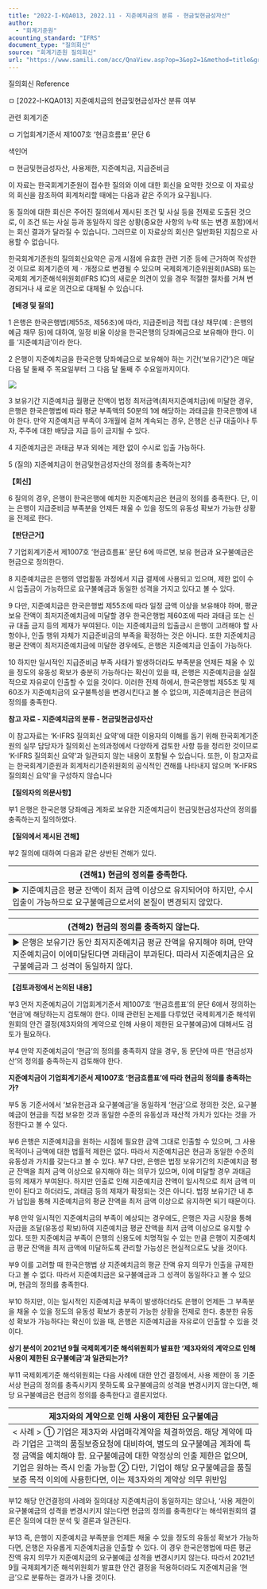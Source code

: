 ```yaml
---
title: "2022-I-KQA013, 2022.11 - 지준예치금의 분류 - 현금및현금성자산"
author:
  - "회계기준원"
acounting_standard: "IFRS"
document_type: "질의회신"
source: "회계기준원 질의회신"
url: "https://www.samili.com/acc/QnaView.asp?op=3&op2=1&method=title&group=2122-15;1&orgcode=0&searchword=&page=3&code=2022%2DI%2DKQA013%3A20221128"
---
```

질의회신 Reference

ㅁ \[2022-I-KQA013\] 지준예치금의 현금및현금성자산 분류 여부

관련 회계기준

ㅁ 기업회계기준서 제1007호 ‘현금흐름표’ 문단 6

색인어

ㅁ 현금및현금성자산, 사용제한, 지준예치금, 지급준비금

  

이 자료는 한국회계기준원이 접수한 질의와 이에 대한 회신을 요약한 것으로 이 자료상의 회신을 참조하여 회계처리할 때에는 다음과 같은 주의가 요구됩니다.

동 질의에 대한 회신은 주어진 질의에서 제시된 조건 및 사실 등을 전제로 도출된 것으로, 이 조건 또는 사실 등과 동일하지 않은 상황(중요한 사항의 누락 또는 변경 포함)에서는 회신 결과가 달라질 수 있습니다. 그러므로 이 자료상의 회신은 일반화된 지침으로 사용할 수 없습니다.

한국회계기준원의 질의회신요약은 공개 시점에 유효한 관련 기준 등에 근거하여 작성한 것 이므로 회계기준의 제ㆍ개정으로 변경될 수 있으며 국제회계기준위원회(IASB) 또는 국제회 계기준해석위원회(IFRS IC)의 새로운 의견이 있을 경우 적절한 절차를 거쳐 변경되거나 새 로운 의견으로 대체될 수 있습니다.

  
  

**【배경 및 질의】**

  

1 은행은 한국은행법(제55조, 제56조)에 따라, 지급준비금 적립 대상 채무(예 : 은행의 예금 채무 등)에 대하여, 일정 비율 이상을 한국은행의 당좌예금으로 보유해야 한다. 이를 ‘지준예치금’이라 한다.

  

2 은행이 지준예치금을 한국은행 당좌예금으로 보유해야 하는 기간(‘보유기간’)은 매달 다음 달 둘째 주 목요일부터 그 다음 달 둘째 주 수요일까지이다.

  

![](https://www.samili.com/mImage/etc/organ/2022/2122-15-15.gif)

  

3 보유기간 지준예치금 월평균 잔액이 법정 최저금액(최저지준예치금)에 미달한 경우, 은행은 한국은행법에 따라 평균 부족액의 50분의 1에 해당하는 과태금을 한국은행에 내야 한다. 만약 지준예치금 부족이 3개월에 걸쳐 계속되는 경우, 은행은 신규 대출이나 투자, 주주에 대한 배당금 지급 등이 금지될 수 있다.

  

4 지준예치금은 과태금 부과 외에는 제한 없이 수시로 입출 가능하다.

  

5 (질의) 지준예치금이 현금및현금성자산의 정의를 충족하는지?

  
  

**【회신】**

  

6 질의의 경우, 은행이 한국은행에 예치한 지준예치금은 현금의 정의를 충족한다. 단, 이는 은행이 지급준비금 부족분을 언제든 채울 수 있을 정도의 유동성 확보가 가능한 상황을 전제로 한다.

  
  

**【판단근거】**

  

7 기업회계기준서 제1007호 ‘현금흐름표’ 문단 6에 따르면, 보유 현금과 요구불예금은 현금으로 정의한다.

  

8 지준예치금은 은행의 영업활동 과정에서 지급 결제에 사용되고 있으며, 제한 없이 수시 입출금이 가능하므로 요구불예금과 동일한 성격을 가지고 있다고 볼 수 있다.

  

9 다만, 지준예치금은 한국은행법 제55조에 따라 일정 금액 이상을 보유해야 하며, 평균 보유 잔액이 최저지준예치금에 미달할 경우 한국은행법 제60조에 따라 과태금 또는 신규 대출 금지 등의 제재가 부여된다. 이는 지준예치금의 입출금시 은행이 고려해야 할 사항이나, 인출 행위 자체가 지급준비금의 부족을 확정하는 것은 아니다. 또한 지준예치금 평균 잔액이 최저지준예치금에 미달한 경우에도, 은행은 지준예치금 인출이 가능하다.

  

10 하지만 일시적인 지급준비금 부족 사태가 발생하더라도 부족분을 언제든 채울 수 있을 정도의 유동성 확보가 충분히 가능하다는 확신이 있을 때, 은행은 지준예치금을 실질적으로 자유로이 인출할 수 있을 것이다. 이러한 전제 하에서, 한국은행법 제55조 및 제60조가 지준예치금의 요구불특성을 변경시킨다고 볼 수 없으며, 지준예치금은 현금의 정의를 충족한다.

  
  

**참고 자료 - 지준예치금의 분류 - 현금및현금성자산**

이 참고자료는 ‘K-IFRS 질의회신 요약'에 대한 이용자의 이해를 돕기 위해 한국회계기준원의 실무 담당자가 질의회신 논의과정에서 다양하게 검토한 사항 등을 정리한 것이므로 ‘K-IFRS 질의회신 요약'과 일관되지 않는 내용이 포함될 수 있습니다. 또한, 이 참고자료는 한국회계기준원과 회계처리기준위원회의 공식적인 견해를 나타내지 않으며 ‘K-IFRS 질의회신 요약'을 구성하지 않습니다

  

**【질의자의 의문사항】**

  

부1 은행은 한국은행 당좌예금 계좌로 보유한 지준예치금이 현금및현금성자산의 정의를 충족하는지 질의하였다.

  

**【질의에서 제시된 견해】**

  

부2 질의에 대하여 다음과 같은 상반된 견해가 있다.

  

| (견해1) 현금의 정의를 충족한다. |
| --- |
| ▶ 지준예치금은 평균 잔액이 최저 금액 이상으로 유지되어야 하지만, 수시입출이 가능하므로 요구불예금으로서의 본질이 변경되지 않았다. |

  

| (견해2) 현금의 정의를 충족하지 않는다. |
| --- |
| ▶ 은행은 보유기간 동안 최저지준예치금 평균 잔액을 유지해야 하며, 만약 지준예치금이 이에미달된다면 과태금이 부과된다. 따라서 지준예치금은 요구불예금과 그 성격이 동일하지 않다. |

  

**【검토과정에서 논의된 내용】**

  

부3 먼저 지준예치금이 기업회계기준서 제1007호 ‘현금흐름표’의 문단 6에서 정의하는 ‘현금’에 해당하는지 검토해야 한다. 이때 관련된 논제를 다루었던 국제회계기준 해석위원회의 안건 결정(제3자와의 계약으로 인해 사용이 제한된 요구불예금)에 대해서도 검토가 필요하다.

  

부4 만약 지준예치금이 ‘현금’의 정의를 충족하지 않을 경우, 동 문단에 따른 ‘현금성자산’의 정의를 충족하는지 검토해야 한다.

  

**지준예치금이 기업회계기준서 제1007호 ‘현금흐름표’에 따라 현금의 정의를 충족하는가?**

  

부5 동 기준서에서 ‘보유현금과 요구불예금’을 동일하게 ‘현금’으로 정의한 것은, 요구불예금이 현금을 직접 보유한 것과 동일한 수준의 유동성과 재산적 가치가 있다는 것을 가정한다고 볼 수 있다.

  

부6 은행은 지준예치금을 원하는 시점에 필요한 금액 그대로 인출할 수 있으며, 그 사용 목적이나 금액에 대한 법률적 제한은 없다. 따라서 지준예치금은 현금과 동일한 수준의 유동성과 가치를 갖는다고 볼 수 있다. 부7 다만, 은행은 법정 보유기간의 지준예치금 평균 잔액을 최저 금액 이상으로 유지해야 하는 의무가 있으며, 이에 미달할 경우 과태금 등의 제재가 부여된다. 하지만 인출로 인해 지준예치금 잔액이 일시적으로 최저 금액 미만이 된다고 하더라도, 과태금 등의 제재가 확정되는 것은 아니다. 법정 보유기간 내 추가 납입을 통해 지준예치금의 평균 잔액을 최저 금액 이상으로 유지하면 되기 때문이다.

  

부8 만약 일시적인 지준예치금의 부족이 예상되는 경우에도, 은행은 자금 시장을 통해 자금을 조달(유동성 확보)하여 지준예치금 평균 잔액을 최저 금액 이상으로 유지할 수 있다. 또한 지준예치금 부족이 은행의 신용도에 치명적일 수 있는 만큼 은행이 지준예치금 평균 잔액을 최저 금액에 미달하도록 관리할 가능성은 현실적으로도 낮을 것이다.

  

부9 이를 고려할 때 한국은행법 상 지준예치금의 평균 잔액 유지 의무가 인출을 규제한다고 볼 수 없다. 따라서 지준예치금은 요구불예금과 그 성격이 동일하다고 볼 수 있으며, 현금의 정의를 충족한다.

  

부10 하지만, 이는 일시적인 지준예치금 부족이 발생하더라도 은행이 언제든 그 부족분을 채울 수 있을 정도의 유동성 확보가 충분히 가능한 상황을 전제로 한다. 충분한 유동성 확보가 가능하다는 확신이 있을 때, 은행은 지준예치금을 자유로이 인출할 수 있을 것이다.

  

**상기 분석이 2021년 9월 국제회계기준 해석위원회가 발표한 ‘제3자와의 계약으로 인해사용이 제한된 요구불예금’과 일관되는가?**

  

부11 국제회계기준 해석위원회는 다음 사례에 대한 안건 결정에서, 사용 제한이 동 기준서상 현금의 정의를 충족시키지 못하도록 요구불예금의 성격을 변경시키지 않는다면, 해당 요구불예금은 현금의 정의를 충족한다고 결론지었다.

  

| 제3자와의 계약으로 인해 사용이 제한된 요구불예금 |
| --- |
| < 사례 >  ① 기업은 제3자와 사업매각계약을 체결하였음. 해당 계약에 따라 기업은 고객의 품질보증요청에 대비하여, 별도의 요구불예금 계좌에 특정 금액을 예치해야 함. 요구불예금에 대한 약정상의 인출 제한은 없으며, 기업은 원하는 즉시 인출 가능함  ② 다만, 기업이 해당 요구불예금을 품질보증 목적 이외에 사용한다면, 이는 제3자와의 계약상 의무 위반임 |

  

부12 해당 안건결정의 사례와 질의대상 지준예치금이 동일하지는 않으나, ‘사용 제한이 요구불예금의 성격을 변경시키지 않는다면 현금의 정의를 충족한다’는 해석위원회의 결론은 질의에 대한 분석 및 결론과 일관된다.

  

부13 즉, 은행이 지준예치금 부족분을 언제든 채울 수 있을 정도의 유동성 확보가 가능하다면, 은행은 자유롭게 지준예치금을 인출할 수 있다. 이 경우 한국은행법에 따른 평균 잔액 유지 의무가 지준예치금의 요구불예금 성격을 변경시키지 않는다. 따라서 2021년 9월 국제회계기준 해석위원회가 발표한 안건 결정을 적용하더라도 지준예치금을 ‘현금’으로 분류하는 결과가 나올 것이다.
